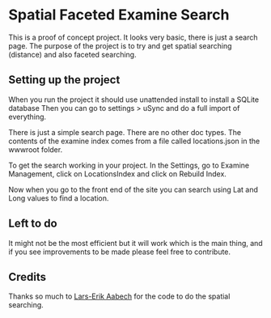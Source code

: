 # Spatial Faceted Examine Search

This is a proof of concept project. It looks very basic, there is just a search page.
The purpose of the project is to try and get spatial searching (distance) and also faceted searching.

## Setting up the project

When you run the project it should use unattended install to install a SQLite database
Then you can go to settings > uSync and do a full import of everything.

There is just a simple search page. There are no other doc types. The contents of the examine index comes from a file called locations.json in the wwwroot folder.

To get the search working in your project. In the Settings, go to Examine Management, click on LocationsIndex and click on Rebuild Index.

Now when you go to the front end of the site you can search using Lat and Long values to find a location.

## Left to do

It might not be the most efficient but it will work which is the main thing, and if you see improvements to be made please feel free to contribute.

## Credits

Thanks so much to [Lars-Erik Aabech](https://twitter.com/bleedo) for the code to do the spatial searching.
